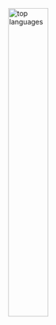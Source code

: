 <img alt="top languages" align="left" width='40%' src="https://github-readme-stats.vercel.app/api/top-langs/?username=koteuka201&layout=compact"/>
